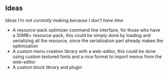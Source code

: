 ## Ideas

*Ideas I'm not currently making because I don't have time*

- A resource-pack optimizer command line interface, for those who have a 30MB+ resource-pack, this could be simply done by loading and serializing all the resource, since the serialization part already makes the optimization
- A custom menu creation library with a web-editor, this could be done using custom textured fonts and a nice format to import menus from the web-editor
- A custom block library and plugin